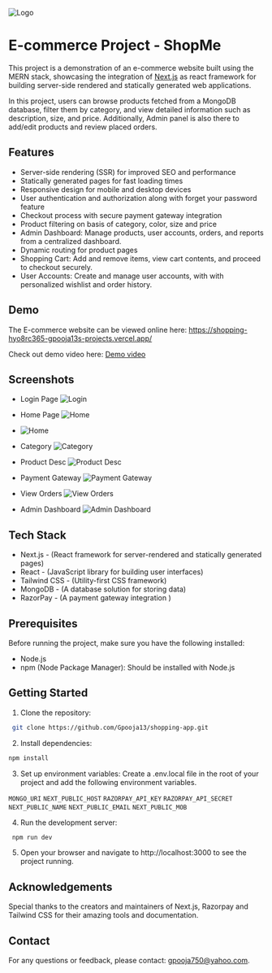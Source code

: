 
![Logo](https://res.cloudinary.com/cloudtrial/image/upload/v1715414256/apple-touch-icon_taqcro.png)



# E-commerce Project - ShopMe

This project is a demonstration of an e-commerce website built using the MERN stack, showcasing the integration of [Next.js](https://nextjs.org/) as react framework for building server-side rendered and statically generated web applications.

In this project, users can browse products fetched from a MongoDB database, filter them by category, and view detailed information such as description, size, and price. Additionally, Admin panel is also there to add/edit products and review placed orders.

## Features

- Server-side rendering (SSR) for improved SEO and performance
- Statically generated pages for fast loading times
- Responsive design for mobile and desktop devices
- User authentication and authorization along with forget your password feature
- Checkout process with secure payment gateway integration
- Product filtering on basis of category, color, size and price
- Admin Dashboard: Manage products, user accounts, orders, and reports from a centralized dashboard.
- Dynamic routing for product pages
- Shopping Cart: Add and remove items, view cart contents, and proceed to checkout securely.
- User Accounts: Create and manage user accounts, with with personalized wishlist and order history.

## Demo

The E-commerce website can be viewed online here:
https://shopping-hyo8rc365-gpooja13s-projects.vercel.app/

Check out demo video here: [Demo video](https://res.cloudinary.com/cloudtrial/video/upload/v1715411758/InShot_20240511_120219589_hzauey.mp4)

## Screenshots

- Login Page
![Login](https://res.cloudinary.com/cloudtrial/image/upload/v1715412750/Screenshot_242_qrmt58.png)

- Home Page
![Home](https://res.cloudinary.com/cloudtrial/image/upload/v1715412752/Screenshot_237_l5zjtv.png)

- ![Home ](https://res.cloudinary.com/cloudtrial/image/upload/v1715412752/Screenshot_236_qsgodx.png)

- Category
![Category](https://res.cloudinary.com/cloudtrial/image/upload/v1715412752/Screenshot_243_tlzmhd.png)

- Product Desc
![Product Desc](https://res.cloudinary.com/cloudtrial/image/upload/v1715412750/Screenshot_247_l0walz.png)

- Payment Gateway
![Payment Gateway](https://res.cloudinary.com/cloudtrial/image/upload/v1715412749/Screenshot_252_x4fioj.png)

- View Orders
![View Orders](https://res.cloudinary.com/cloudtrial/image/upload/v1715412749/Screenshot_256_g7l234.png)

- Admin Dashboard
![Admin Dashboard](https://res.cloudinary.com/cloudtrial/image/upload/v1715413560/Screenshot_260_gyzwbd.png)



## Tech Stack

- Next.js - (React framework for server-rendered and statically generated pages)
- React - (JavaScript library for building user interfaces)
- Tailwind CSS - (Utility-first CSS framework)
- MongoDB - (A database solution for storing data)
- RazorPay - (A payment gateway integration )

## Prerequisites

Before running the project, make sure you have the following installed:

- Node.js
- npm (Node Package Manager): Should be installed with Node.js
## Getting Started

1. Clone the repository: 
```bash
 git clone https://github.com/Gpooja13/shopping-app.git
```

2. Install dependencies: 
```bash
npm install
```

3. Set up environment variables: Create a .env.local file in the root of your project and add the following environment variables.

`MONGO_URI`
`NEXT_PUBLIC_HOST`
`RAZORPAY_API_KEY`
`RAZORPAY_API_SECRET`
`NEXT_PUBLIC_NAME`
`NEXT_PUBLIC_EMAIL`
`NEXT_PUBLIC_MOB`

4. Run the development server: 
```bash
 npm run dev
```

5. Open your browser and navigate to http://localhost:3000 to see the project running.

## Acknowledgements

Special thanks to the creators and maintainers of Next.js, Razorpay and Tailwind CSS for their amazing tools and documentation.

## Contact

For any questions or feedback, please contact: gpooja750@yahoo.com.

